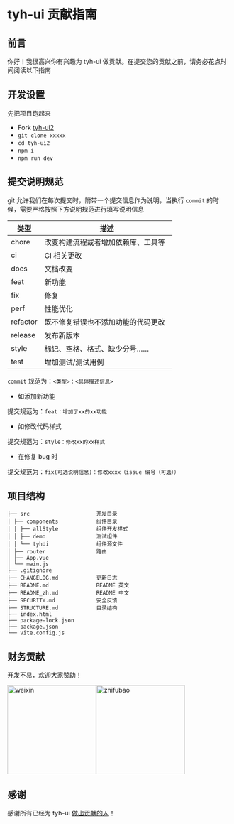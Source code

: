 # tyh-ui 贡献指南

## 前言

你好！我很高兴你有兴趣为 tyh-ui 做贡献。在提交您的贡献之前，请务必花点时间阅读以下指南

## 开发设置

先把项目跑起来

- Fork [tyh-ui2](https://github.com/Tyh2001/tyh-ui2)
- `git clone xxxxx`
- `cd tyh-ui2`
- `npm i`
- `npm run dev`

## 提交说明规范

git 允许我们在每次提交时，附带一个提交信息作为说明，当执行 `commit` 的时候，需要严格按照下方说明规范进行填写说明信息

| 类型     | 描述                                 |
| -------- | ------------------------------------ |
| chore    | 改变构建流程或者增加依赖库、工具等   |
| ci       | CI 相关更改                          |
| docs     | 文档改变                             |
| feat     | 新功能                               |
| fix      | 修复                                 |
| perf     | 性能优化                             |
| refactor | 既不修复错误也不添加功能的代码更改   |
| release  | 发布新版本                           |
| style    | 标记、空格、格式、缺少分号……         |
| test     | 增加测试/测试用例                    |

`commit` 规范为：`<类型>：<具体描述信息>`

- 如添加新功能

提交规范为：`feat：增加了xx的xx功能`

- 如修改代码样式

提交规范为：`style：修改xx的xx样式`

- 在修复 bug 时

提交规范为：`fix(可选说明信息)：修改xxxx（issue 编号（可选））`

## 项目结构

```
├── src                     开发目录
│ ├── components            组件目录
│ │ ├── allStyle            组件开发样式
│ │ ├── demo                测试组件
│ │ └── tyhUi               组件源文件
│ ├── router                路由
│ ├── App.vue
│ └── main.js
├── .gitignore
├── CHANGELOG.md            更新日志
├── README.md               README 英文
├── README_zh.md            README 中文
├── SECURITY.md             安全反馈
├── STRUCTURE.md            目录结构
├── index.html
├── package-lock.json
├── package.json
└── vite.config.js
```

## 财务贡献

开发不易，欢迎大家赞助！

<img width="200px" align="center" src="https://tianyuhao.cn/images/tyh-ui/weixin.jpg" alt="weixin"><img width="200px" align="center" src="https://tianyuhao.cn/images/tyh-ui/zhifubao.jpg" alt="zhifubao">

## 感谢

感谢所有已经为 tyh-ui <a href="https://github.com/Tyh2001/tyh-ui2/graphs/contributors">做出贡献的人</a>！
